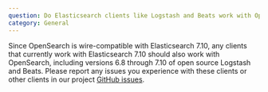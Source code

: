 ```yaml
---
question: Do Elasticsearch clients like Logstash and Beats work with OpenSearch?
category: General
---
```


Since OpenSearch is wire-compatible with Elasticsearch 7.10, any clients that currently work
with Elasticsearch 7.10 should also work with OpenSearch, including versions 6.8 through 7.10
of open source Logstash and Beats. Please report any issues you experience with these clients
or other clients in our project [GitHub issues](https://github.com/opensearch-project/OpenSearch/issues).